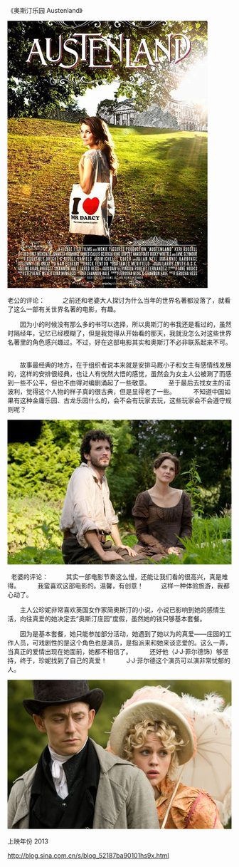 《奥斯汀乐园 Austenland》

			
![](./img/001vda4xzy6IPgdpNwf5b&690.jpg)

老公的评论：
 
　　之前还和老婆大人探讨为什么当年的世界名著都没落了，就看了这么一部有关世界名著的电影，有趣。
 

　　因为小的时候没有那么多的书可以选择，所以奥斯汀的书我还是看过的，虽然时隔经年，记忆已经模糊了，但是我觉得从开始看的那天，我就没怎么对这些世界名著里的角色感兴趣过。不过，好在这部电影其实和奥斯汀不必非联系起来不可。
 

　　故事最经典的地方，在于组织者说本来就是安排马厩小子和女主有感情线发展的，这样的安排很经典，也让人有恍然大悟的感觉，虽然会为女主人公被涮了而感到一些不公平，但也不由得对编剧涌起了一些敬意。
 
　　至于最后去找女主的诺波利，觉得这个人物的样子真的很古典，但是显得老了一些。
 
　　不知道中国如果有这种金庸乐园、古龙乐园什么的，会不会有玩家去玩，这些玩家会不会遵守规则呢？
<a href="http://photo.blog.sina.com.cn/showpic.html#blogid=52187ba90101hs9x&url=http://album.sina.com.cn/pic/001vda4xzy6IPgeSZ2969" target="_blank"></a>


![](./img/001vda4xzy6IPggnVhu28&690.jpg)

 
老婆的评论：
 
　　其实一部电影节奏这么慢，还能让我们看的很高兴，真是难得。
 
　　我蛮喜欢这部电影的。温馨，有创意！
 
　　这样一种体验旅游，我都心动了。
 

　　主人公珍妮非常喜欢英国女作家简奥斯汀的小说，小说已影响到她的感情生活，向往真爱的她决定去“奥斯汀庄园”度假，虽然她的钱只够基本套餐。
 

　　因为是基本套餐，她只能参加部分活动，她遇到了她以为的真爱——庄园的工作人员，可戏剧性的是这个角色也是演员，是指派来和她来谈恋爱的。这么一弄，当真正的爱情出现在她面前，她都不相信了。
 
　　还好他（J·J·菲尔德饰）够坚持，终于，珍妮找到了自己的真爱！
 
　　 J·J·菲尔德这个演员可以演非常忧郁的人。

![](./img/001vda4xzy6IPghZumJe1&690.jpg)

上映年份 2013							
		
http://blog.sina.com.cn/s/blog_52187ba90101hs9x.html
